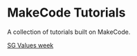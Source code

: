 # MakeCode Tutorials

A collection of tutorials built on MakeCode.

[SG Values week](https://arcade.makecode.com/#tutorial:https://github.com/jimpaine/makecode-arcade-tutorials/sg-values-week)